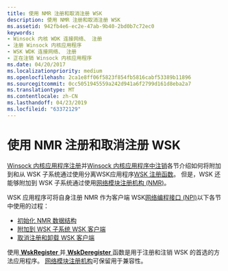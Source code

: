 ```yaml
---
title: 使用 NMR 注册和取消注册 WSK
description: 使用 NMR 注册和取消注册 WSK
ms.assetid: 942fb4e6-ec2e-47ab-9b40-2bd0b7c72ec0
keywords:
- Winsock 内核 WDK 连接网络、 注册
- 注册 Winsock 内核应用程序
- WSK WDK 连接网络、 注册
- 正在注销 Winsock 内核应用程序
ms.date: 04/20/2017
ms.localizationpriority: medium
ms.openlocfilehash: 2ca1e8ff06f5823f854fb5816cabf53389b11896
ms.sourcegitcommit: 0cc5051945559a242d941a6f2799d161d8eba2a7
ms.translationtype: MT
ms.contentlocale: zh-CN
ms.lasthandoff: 04/23/2019
ms.locfileid: "63372129"
---
```

# <a name="using-nmr-for-wsk-registration-and-unregistration"></a>使用 NMR 注册和取消注册 WSK


[Winsock 内核应用程序注册](registering-a-winsock-kernel-application.md)并[Winsock 内核应用程序中注销](unregistering-a-winsock-kernel-application.md)各节介绍如何将附加到和从 WSK 子系统通过使用分离WSK应用程序[WSK 注册函数](https://msdn.microsoft.com/library/windows/hardware/ff571179)。 但是，WSK 还能够附加到 WSK 子系统通过使用[网络模块注册机构 (NMR)](network-module-registrar2.md)。

WSK 应用程序可将自身注册 NMR 作为客户端 WSK[网络编程接口 (NPI)](network-programming-interface.md)以下各节中使用的过程：

-   [初始化 NMR 数据结构](initializing-nmr-data-structures.md)
-   [附加到 WSK 子系统 WSK 客户端](attaching-the-wsk-client-to-the-wsk-subsystem.md)
-   [取消注册和卸载 WSK 客户端](unregistering-and-unloading-the-wsk-client.md)

使用[ **WskRegister** ](https://msdn.microsoft.com/library/windows/hardware/ff571143)并[ **WskDeregister** ](https://msdn.microsoft.com/library/windows/hardware/ff571128)函数是用于注册和注销 WSK 的首选的方法应用程序。 [网络模块注册机构](network-module-registrar2.md)可保留用于兼容性。

 

 





